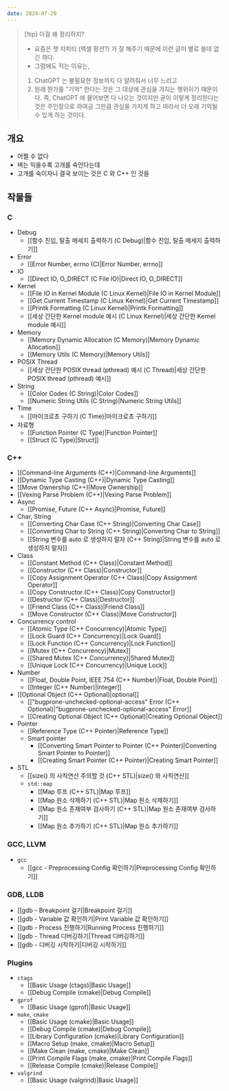 ```yaml
---
date: 2024-07-29
---
```

> [!tip] 이걸 왜 정리하지?
> - 요즘은 챗 지피티 (엑셀 팡션?) 가 잘 해주기 때문에 이런 글이 별로 쓸데 없긴 하다.
> - 그럼에도 적는 이유는,
> 1. ChatGPT 는 불필요한 정보까지 다 알려줘서 너무 느리고
> 2. 원래 뭔가를 "기억" 한다는 것은 그 대상에 관심을 가지는 행위이기 때문이다. 즉, ChatGPT 에 물어보면 다 나오는 것이지만 굳이 이렇게 정리한다는 것은 주인장으로 하여금 그만큼 관심을 가지게 하고 따라서 더 오래 기억될 수 있게 하는 것이다.

## 개요

- 어쩔 수 없다
- 벼는 익을수록 고개를 숙인다는데
- 고개를 숙이자니 결국 보이는 것은 C 와 C++ 인 것을

## 작물들

### C

- Debug
	- [[함수 진입, 탈출 메세지 출력하기 (C Debug)|함수 진입, 탈출 메세지 출력하기]]
- Error
	- [[Error Number, errno (C)|Error Number, errno]]
- IO
	- [[Direct IO, O_DIRECT (C File IO)|Direct IO, O_DIRECT]]
- Kernel
	- [[File IO in Kernel Module (C Linux Kernel)|File IO in Kernel Module]]
	- [[Get Current Timestamp (C Linux Kernel)|Get Current Timestamp]]
	- [[Printk Formatting (C Linux Kernel)|Printk Formatting]]
	- [[세상 간단한 Kernel module 예시 (C Linux Kernel)|세상 간단한 Kernel module 예시]]
- Memory
	- [[Memory Dynamic Allocation (C Memory)|Memory Dynamic Allocation]]
	- [[Memory Utils (C Memory)|Memory Utils]]
- POSIX Thread
	- [[세상 간단한 POSIX thread (pthread) 예시 (C Thread)|세상 간단한 POSIX thread (pthread) 예시]]
- String
	- [[Color Codes (C String)|Color Codes]]
	- [[Numeric String Utils (C String)|Numeric String Utils]]
- Time
	- [[마이크로초 구하기 (C Time)|마이크로초 구하기]]
- 자료형
	- [[Function Pointer (C Type)|Function Pointer]]
	- [[Struct (C Type)|Struct]]

### C++

- [[Command-line Arguments (C++)|Command-line Arguments]]
- [[Dynamic Type Casting (C++)|Dynamic Type Casting]]
- [[Move Ownership (C++)|Move Ownership]]
- [[Vexing Parse Problem (C++)|Vexing Parse Problem]]
- Async
	- [[Promise, Future (C++ Async)|Promise, Future]]
- Char, String
	- [[Converting Char Case (C++ String)|Converting Char Case]]
	- [[Converting Char to String (C++ String)|Converting Char to String]]
	- [[String 변수를 auto 로 생성하지 말자 (C++ String)|String 변수를 auto 로 생성하지 말자]]
- Class
	- [[Constant Method (C++ Class)|Constant Method]]
	- [[Constructor (C++ Class)|Constructor]]
	- [[Copy Assignment Operator (C++ Class)|Copy Assignment Operator]]
	- [[Copy Constructor (C++ Class)|Copy Constructor]]
	- [[Destructor (C++ Class)|Destructor]]
	- [[Friend Class (C++ Class)|Friend Class]]
	- [[Move Constructor (C++ Class)|Move Constructor]]
- Concurrency control
	- [[Atomic Type (C++ Concurrency)|Atomic Type]]
	- [[Lock Guard (C++ Concurrency)|Lock Guard]]
	- [[Lock Function (C++ Concurrency)|Lock Function]]
	- [[Mutex (C++ Concurrency)|Mutex]]
	- [[Shared Mutex (C++ Concurrency)|Shared Mutex]]
	- [[Unique Lock (C++ Concurrency)|Unique Lock]]
- Number
	- [[Float, Double Point, IEEE 754 (C++ Number)|Float, Double Point]]
	- [[Integer (C++ Number)|Integer]]
- [[Optional Object (C++ Optional)|optional]]
	- [["bugprone-unchecked-optional-access" Error (C++ Optional)|"bugprone-unchecked-optional-access" Error]]
	- [[Creating Optional Object (C++ Optional)|Creating Optional Object]]
- Pointer
	- [[Reference Type (C++ Pointer)|Reference Type]]
	- Smart pointer
		- [[Converting Smart Pointer to Pointer (C++ Pointer)|Converting Smart Pointer to Pointer]]
		- [[Creating Smart Pointer (C++ Pointer)|Creating Smart Pointer]]
- STL
	- [[size() 의 사칙연산 주의할 것 (C++ STL)|size() 와 사칙연산]]
	- `std::map`
		- [[Map 루프 (C++ STL)|Map 루프]]
		- [[Map 원소 삭제하기 (C++ STL)|Map 원소 삭제하기]]
		- [[Map 원소 존재여부 검사하기 (C++ STL)|Map 원소 존재여부 검사하기]]
		- [[Map 원소 추가하기 (C++ STL)|Map 원소 추가하기]]

### GCC, LLVM

- `gcc`
	- [[gcc - Preprocessing Config 확인하기|Preprocessing Config 확인하기]]

### GDB, LLDB

- [[gdb - Breakpoint 걸기|Breakpoint 걸기]]
- [[gdb - Variable 값 확인하기|Print Variable 값 확인하기]]
- [[gdb - Process 진행하기|Running Process 진행하기]]
- [[gdb - Thread 디버깅하기|Thread 디버깅하기]]
- [[gdb - 디버깅 시작하기|디버깅 시작하기]]

### Plugins

- `ctags`
	- [[Basic Usage (ctags)|Basic Usage]]
	- [[Debug Compile (cmake)|Debug Compile]]
- `gprof`
	- [[Basic Usage (gprof)|Basic Usage]]
- `make`, `cmake`
	- [[Basic Usage (cmake)|Basic Usage]]
	- [[Debug Compile (cmake)|Debug Compile]]
	- [[Library Configuration (cmake)|Library Configuration]]
	- [[Macro Setup (make, cmake)|Macro Setup]]
	- [[Make Clean (make, cmake)|Make Clean]]
	- [[Print Compile Flags (make, cmake)|Print Compile Flags]]
	- [[Release Compile (cmake)|Release Compile]]
- `valgrind`
	- [[Basic Usage (valgrind)|Basic Usage]]